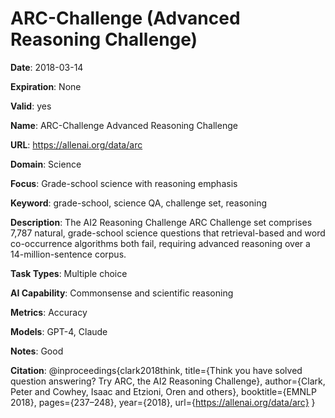 # ARC-Challenge (Advanced Reasoning Challenge)

**Date**: 2018-03-14

**Expiration**: None

**Valid**: yes

**Name**: ARC-Challenge  Advanced Reasoning Challenge 

**URL**: https://allenai.org/data/arc

**Domain**: Science

**Focus**: Grade-school science with reasoning emphasis

**Keyword**: grade-school, science QA, challenge set, reasoning

**Description**: The AI2 Reasoning Challenge  ARC  Challenge set comprises 7,787 natural, grade-school science questions that retrieval-based and word co-occurrence algorithms both fail,  requiring advanced reasoning over a 14-million-sentence corpus. 

**Task Types**: Multiple choice

**AI Capability**: Commonsense and scientific reasoning

**Metrics**: Accuracy

**Models**: GPT-4, Claude

**Notes**: Good

**Citation**: @inproceedings{clark2018think, title={Think you have solved question answering? Try ARC, the AI2 Reasoning Challenge}, author={Clark, Peter and Cowhey, Isaac and Etzioni, Oren and others}, booktitle={EMNLP 2018}, pages={237–248}, year={2018}, url={https://allenai.org/data/arc} }


